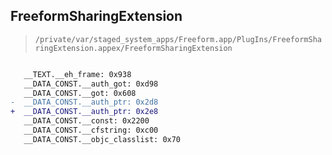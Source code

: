 ## FreeformSharingExtension

> `/private/var/staged_system_apps/Freeform.app/PlugIns/FreeformSharingExtension.appex/FreeformSharingExtension`

```diff

   __TEXT.__eh_frame: 0x938
   __DATA_CONST.__auth_got: 0xd98
   __DATA_CONST.__got: 0x608
-  __DATA_CONST.__auth_ptr: 0x2d8
+  __DATA_CONST.__auth_ptr: 0x2e8
   __DATA_CONST.__const: 0x2200
   __DATA_CONST.__cfstring: 0xc00
   __DATA_CONST.__objc_classlist: 0x70

```
